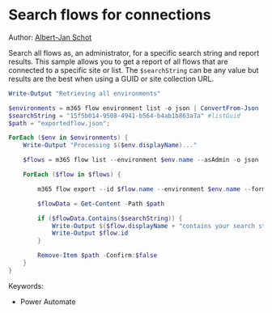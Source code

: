 # Search flows for connections

Author: [Albert-Jan Schot](https://www.cloudappie.nl/search-flows-connections/)

Search all flows as, an administrator, for a specific search string and report results. This sample allows you to get a report of all flows that are connected to a specific site or list. The `$searchString` can be any value but results are the best when using a GUID or site collection URL.

```powershell tab="PowerShell Core"
Write-Output "Retrieving all environments"

$environments = m365 flow environment list -o json | ConvertFrom-Json
$searchString = "15f5b014-9508-4941-b564-b4ab1b863a7a" #listGuid
$path = "exportedflow.json";

ForEach ($env in $environments) {
    Write-Output "Processing $($env.displayName)..."

    $flows = m365 flow list --environment $env.name --asAdmin -o json | ConvertFrom-Json

    ForEach ($flow in $flows) {

        m365 flow export --id $flow.name --environment $env.name --format json --path $path

        $flowData = Get-Content -Path $path

        if ($flowData.Contains($searchString)) {
            Write-Output $($flow.displayName + "contains your search string" + $searchString)
            Write-Output $flow.id
        }

        Remove-Item $path -Confirm:$false
    }
}
```

Keywords:

- Power Automate

